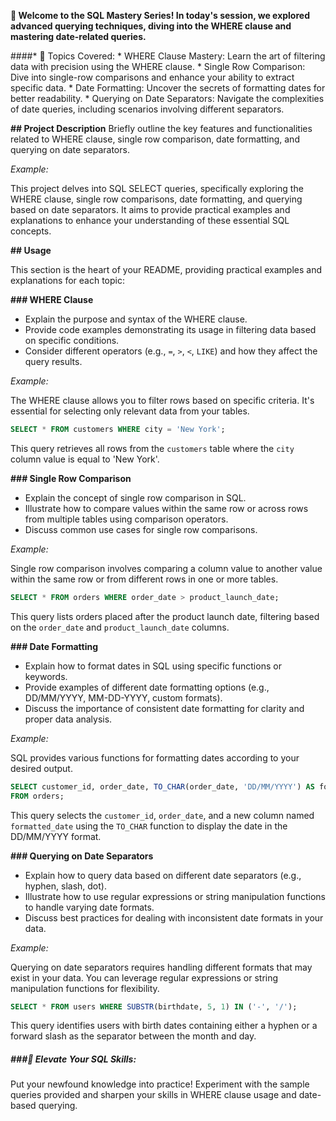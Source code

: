 **🚀 Welcome to the SQL Mastery Series! In today's session, we explored advanced querying techniques, diving into the WHERE clause and mastering date-related queries.**

####* 📑 Topics Covered:
    * WHERE Clause Mastery: Learn the art of filtering data with precision using the WHERE clause.
    * Single Row Comparison: Dive into single-row comparisons and enhance your ability to extract specific data.
    * Date Formatting: Uncover the secrets of formatting dates for better readability.
    * Querying on Date Separators: Navigate the complexities of date queries, including scenarios involving different separators.


**## Project Description**
Briefly outline the key features and functionalities related to WHERE clause, single row comparison, date formatting, and querying on date separators. 

*Example:*

This project delves into SQL SELECT queries, specifically exploring the WHERE clause, single row comparisons, date formatting, and querying based on date separators. It aims to provide practical examples and explanations to enhance your understanding of these essential SQL concepts.

**## Usage**

This section is the heart of your README, providing practical examples and explanations for each topic:

**### WHERE Clause**

* Explain the purpose and syntax of the WHERE clause.
* Provide code examples demonstrating its usage in filtering data based on specific conditions.
* Consider different operators (e.g., `=`, `>`, `<`, `LIKE`) and how they affect the query results.

*Example:*

The WHERE clause allows you to filter rows based on specific criteria. It's essential for selecting only relevant data from your tables.

```sql
SELECT * FROM customers WHERE city = 'New York';
```

This query retrieves all rows from the `customers` table where the `city` column value is equal to 'New York'.

**### Single Row Comparison**

* Explain the concept of single row comparison in SQL.
* Illustrate how to compare values within the same row or across rows from multiple tables using comparison operators.
* Discuss common use cases for single row comparisons.

*Example:*

Single row comparison involves comparing a column value to another value within the same row or from different rows in one or more tables.

```sql
SELECT * FROM orders WHERE order_date > product_launch_date;
```

This query lists orders placed after the product launch date, filtering based on the `order_date` and `product_launch_date` columns.

**### Date Formatting**

* Explain how to format dates in SQL using specific functions or keywords.
* Provide examples of different date formatting options (e.g., DD/MM/YYYY, MM-DD-YYYY, custom formats).
* Discuss the importance of consistent date formatting for clarity and proper data analysis.

*Example:*

SQL provides various functions for formatting dates according to your desired output.

```sql
SELECT customer_id, order_date, TO_CHAR(order_date, 'DD/MM/YYYY') AS formatted_date
FROM orders;
```

This query selects the `customer_id`, `order_date`, and a new column named `formatted_date` using the `TO_CHAR` function to display the date in the DD/MM/YYYY format.

**### Querying on Date Separators**

* Explain how to query data based on different date separators (e.g., hyphen, slash, dot).
* Illustrate how to use regular expressions or string manipulation functions to handle varying date formats.
* Discuss best practices for dealing with inconsistent date formats in your data.

*Example:*

Querying on date separators requires handling different formats that may exist in your data. You can leverage regular expressions or string manipulation functions for flexibility.

```sql
SELECT * FROM users WHERE SUBSTR(birthdate, 5, 1) IN ('-', '/');
```

This query identifies users with birth dates containing either a hyphen or a forward slash as the separator between the month and day.

##### ###🚀 Elevate Your SQL Skills:
Put your newfound knowledge into practice! Experiment with the sample queries provided and sharpen your skills in WHERE clause usage and date-based querying.
